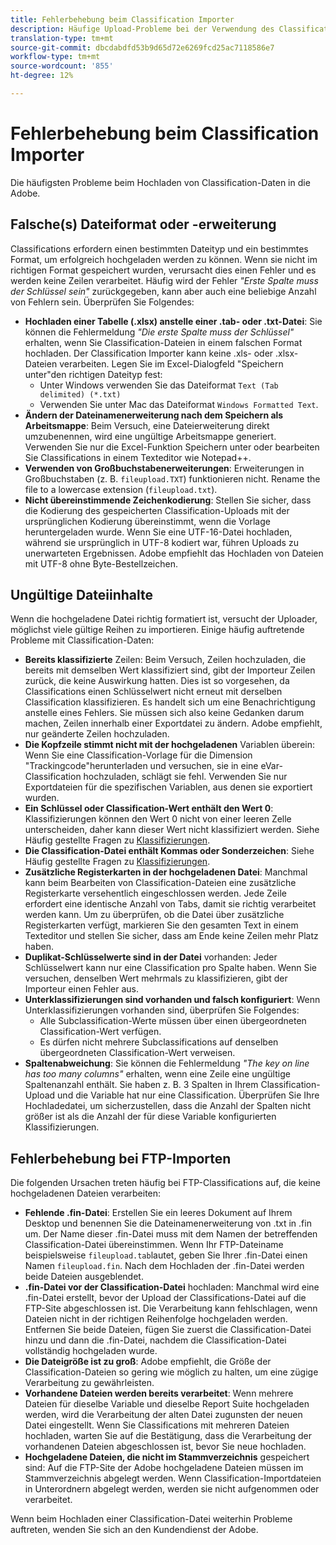 ```yaml
---
title: Fehlerbehebung beim Classification Importer
description: Häufige Upload-Probleme bei der Verwendung des Classification Importers.
translation-type: tm+mt
source-git-commit: dbcdabdfd53b9d65d72e6269fcd25ac7118586e7
workflow-type: tm+mt
source-wordcount: '855'
ht-degree: 12%

---
```



# Fehlerbehebung beim Classification Importer

Die häufigsten Probleme beim Hochladen von Classification-Daten in die Adobe.

## Falsche(s) Dateiformat oder -erweiterung

Classifications erfordern einen bestimmten Dateityp und ein bestimmtes Format, um erfolgreich hochgeladen werden zu können. Wenn sie nicht im richtigen Format gespeichert wurden, verursacht dies einen Fehler und es werden keine Zeilen verarbeitet. Häufig wird der Fehler *&quot;Erste Spalte muss der Schlüssel sein&quot;* zurückgegeben, kann aber auch eine beliebige Anzahl von Fehlern sein. Überprüfen Sie Folgendes:

* **Hochladen einer Tabelle (.xlsx) anstelle einer .tab- oder .txt-Datei**: Sie können die Fehlermeldung *&quot;Die erste Spalte muss der Schlüssel&quot;* erhalten, wenn Sie Classification-Dateien in einem falschen Format hochladen. Der Classification Importer kann keine .xls- oder .xlsx-Dateien verarbeiten. Legen Sie im Excel-Dialogfeld &quot;Speichern unter&quot;den richtigen Dateityp fest:
   * Unter Windows verwenden Sie das Dateiformat `Text (Tab delimited) (*.txt)`
   * Verwenden Sie unter Mac das Dateiformat `Windows Formatted Text`.
* **Ändern der Dateinamenerweiterung nach dem Speichern als Arbeitsmappe**: Beim Versuch, eine Dateierweiterung direkt umzubenennen, wird eine ungültige Arbeitsmappe generiert. Verwenden Sie nur die Excel-Funktion Speichern unter oder bearbeiten Sie Classifications in einem Texteditor wie Notepad++.
* **Verwenden von Großbuchstabenerweiterungen**: Erweiterungen in Großbuchstaben (z. B. `fileupload.TXT`) funktionieren nicht. Rename the file to a lowercase extension (`fileupload.txt`).
* **Nicht übereinstimmende Zeichenkodierung**: Stellen Sie sicher, dass die Kodierung des gespeicherten Classification-Uploads mit der ursprünglichen Kodierung übereinstimmt, wenn die Vorlage heruntergeladen wurde. Wenn Sie eine UTF-16-Datei hochladen, während sie ursprünglich in UTF-8 kodiert war, führen Uploads zu unerwarteten Ergebnissen. Adobe empfiehlt das Hochladen von Dateien mit UTF-8 ohne Byte-Bestellzeichen.

## Ungültige Dateiinhalte

Wenn die hochgeladene Datei richtig formatiert ist, versucht der Uploader, möglichst viele gültige Reihen zu importieren. Einige häufig auftretende Probleme mit Classification-Daten:

* **Bereits klassifizierte** Zeilen: Beim Versuch, Zeilen hochzuladen, die bereits mit demselben Wert klassifiziert sind, gibt der Importeur Zeilen zurück, die keine Auswirkung hatten. Dies ist so vorgesehen, da Classifications einen Schlüsselwert nicht erneut mit derselben Classification klassifizieren. Es handelt sich um eine Benachrichtigung anstelle eines Fehlers. Sie müssen sich also keine Gedanken darum machen, Zeilen innerhalb einer Exportdatei zu ändern. Adobe empfiehlt, nur geänderte Zeilen hochzuladen.
* **Die Kopfzeile stimmt nicht mit der hochgeladenen** Variablen überein: Wenn Sie eine Classification-Vorlage für die Dimension &quot;Trackingcode&quot;herunterladen und versuchen, sie in eine eVar-Classification hochzuladen, schlägt sie fehl. Verwenden Sie nur Exportdateien für die spezifischen Variablen, aus denen sie exportiert wurden.
* **Ein Schlüssel oder Classification-Wert enthält den Wert 0**: Klassifizierungen können den Wert 0 nicht von einer leeren Zelle unterscheiden, daher kann dieser Wert nicht klassifiziert werden. Siehe Häufig gestellte Fragen zu [Klassifizierungen](../faq.md).
* **Die Classification-Datei enthält Kommas oder Sonderzeichen**: Siehe Häufig gestellte Fragen zu [Klassifizierungen](../faq.md).
* **Zusätzliche Registerkarten in der hochgeladenen Datei**: Manchmal kann beim Bearbeiten von Classification-Dateien eine zusätzliche Registerkarte versehentlich eingeschlossen werden. Jede Zeile erfordert eine identische Anzahl von Tabs, damit sie richtig verarbeitet werden kann. Um zu überprüfen, ob die Datei über zusätzliche Registerkarten verfügt, markieren Sie den gesamten Text in einem Texteditor und stellen Sie sicher, dass am Ende keine Zeilen mehr Platz haben.
* **Duplikat-Schlüsselwerte sind in der Datei** vorhanden: Jeder Schlüsselwert kann nur eine Classification pro Spalte haben. Wenn Sie versuchen, denselben Wert mehrmals zu klassifizieren, gibt der Importeur einen Fehler aus.
* **Unterklassifizierungen sind vorhanden und falsch konfiguriert**: Wenn Unterklassifizierungen vorhanden sind, überprüfen Sie Folgendes:
   * Alle Subclassification-Werte müssen über einen übergeordneten Classification-Wert verfügen.
   * Es dürfen nicht mehrere Subclassifications auf denselben übergeordneten Classification-Wert verweisen.
* **Spaltenabweichung**: Sie können die Fehlermeldung *&quot;The key on line has too many columns&quot;* erhalten, wenn eine Zeile eine ungültige Spaltenanzahl enthält. Sie haben z. B. 3 Spalten in Ihrem Classification-Upload und die Variable hat nur eine Classification. Überprüfen Sie Ihre Hochladedatei, um sicherzustellen, dass die Anzahl der Spalten nicht größer ist als die Anzahl der für diese Variable konfigurierten Klassifizierungen.

## Fehlerbehebung bei FTP-Importen

Die folgenden Ursachen treten häufig bei FTP-Classifications auf, die keine hochgeladenen Dateien verarbeiten:

* **Fehlende .fin-Datei**: Erstellen Sie ein leeres Dokument auf Ihrem Desktop und benennen Sie die Dateinamenerweiterung von .txt in .fin um. Der Name dieser .fin-Datei muss mit dem Namen der betreffenden Classification-Datei übereinstimmen. Wenn Ihr FTP-Dateiname beispielsweise `fileupload.tab`lautet, geben Sie Ihrer .fin-Datei einen Namen `fileupload.fin`. Nach dem Hochladen der .fin-Datei werden beide Dateien ausgeblendet.
* **.fin-Datei vor der Classification-Datei** hochladen: Manchmal wird eine .fin-Datei erstellt, bevor der Upload der Classifications-Datei auf die FTP-Site abgeschlossen ist. Die Verarbeitung kann fehlschlagen, wenn Dateien nicht in der richtigen Reihenfolge hochgeladen werden. Entfernen Sie beide Dateien, fügen Sie zuerst die Classification-Datei hinzu und dann die .fin-Datei, nachdem die Classification-Datei vollständig hochgeladen wurde.
* **Die Dateigröße ist zu groß**: Adobe empfiehlt, die Größe der Classification-Dateien so gering wie möglich zu halten, um eine zügige Verarbeitung zu gewährleisten.
* **Vorhandene Dateien werden bereits verarbeitet**: Wenn mehrere Dateien für dieselbe Variable und dieselbe Report Suite hochgeladen werden, wird die Verarbeitung der alten Datei zugunsten der neuen Datei eingestellt. Wenn Sie Classifications mit mehreren Dateien hochladen, warten Sie auf die Bestätigung, dass die Verarbeitung der vorhandenen Dateien abgeschlossen ist, bevor Sie neue hochladen.
* **Hochgeladene Dateien, die nicht im Stammverzeichnis** gespeichert sind: Auf die FTP-Site der Adobe hochgeladene Dateien müssen im Stammverzeichnis abgelegt werden. Wenn Classification-Importdateien in Unterordnern abgelegt werden, werden sie nicht aufgenommen oder verarbeitet.

Wenn beim Hochladen einer Classification-Datei weiterhin Probleme auftreten, wenden Sie sich an den Kundendienst der Adobe.
